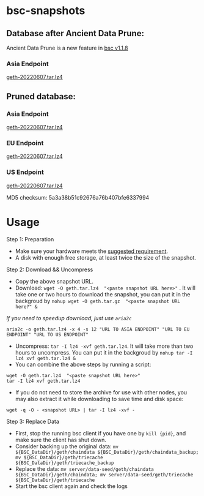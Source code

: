 
# bsc-snapshots

## Database after Ancient Data Prune:

Ancient Data Prune is a new feature in [bsc v1.1.8](https://github.com/binance-chain/bsc/releases/tag/v1.1.8)

### Asia Endpoint


[geth-20220607.tar.lz4
](https://tf-dex-prod-public-snapshot-site1.s3-accelerate.amazonaws.com/geth-20220607-prune-ancient.tar.lz4?AWSAccessKeyId=AKIAYINE6SBQPUZDDRRO&Signature=7wJpNwOB9Rrlz%2BEoODxWDlLsThw%3D&Expires=1657285853
)


## Pruned database:


### Asia Endpoint


[geth-20220607.tar.lz4
](https://tf-dex-prod-public-snapshot-site1.s3-accelerate.amazonaws.com/geth-20220607.tar.lz4?AWSAccessKeyId=AKIAYINE6SBQPUZDDRRO&Signature=XoyB1DYdGly%2BOPdI9SLMBFOcjjE%3D&Expires=1657285852
)

### EU Endpoint


[geth-20220607.tar.lz4
](https://tf-dex-prod-public-snapshot.s3-accelerate.amazonaws.com/geth-20220607.tar.lz4?AWSAccessKeyId=AKIAYINE6SBQPUZDDRRO&Signature=GI7CXXRO854UJLNrrsRGv%2Fr76v0%3D&Expires=1657285852
)


### US Endpoint


[geth-20220607.tar.lz4
](https://tf-dex-prod-public-snapshot-site3.s3-accelerate.amazonaws.com/geth-20220607.tar.lz4?AWSAccessKeyId=AKIAYINE6SBQPUZDDRRO&Signature=l6%2FaZN76c7s7Z3eUwhHj9Vi5KYY%3D&Expires=1657285853
)

MD5 checksum: 5a3a38b51c92676a76b407bfe6337994



# Usage 

Step 1: Preparation
- Make sure your hardware meets the [suggested requirement](https://docs.binance.org/smart-chain/developer/fullnode.html).
- A disk with enough free storage, at least twice the size of the snapshot.

Step 2: Download && Uncompress
- Copy the above snapshot URL.
- Download:  `wget -O geth.tar.lz4  "<paste snapshot URL here>"` . It will take one or two hours to download the snapshot, you can put it in the backgroud by `nohup wget -O geth.tar.gz  "<paste snapshot URL here?" &`


*If you need to speedup download, just use `aria2c`*
```
aria2c -o geth.tar.lz4 -x 4 -s 12 "URL TO ASIA ENDPOINT" "URL TO EU ENDPOINT" "URL TO US ENDPOINT"
```


- Uncompress: `tar -I lz4 -xvf geth.tar.lz4`. It will take more than two hours to uncompress. You can put it in the backgroud by `nohup tar -I lz4 xvf geth.tar.lz4 &`
- You can combine the above steps by running a script:
```
wget -O geth.tar.lz4  "<paste snapshot URL here>"
tar -I lz4 xvf geth.tar.lz4
```


- If you do not need to store the archive for use with other nodes, you may also extract it while downloading to save time and disk space:
```
wget -q -O - <snapshot URL> | tar -I lz4 -xvf -
```


Step 3: Replace Data
- First, stop the running bsc client if you have one by `kill {pid}`, and make sure the client has shut down.
- Consider backing up the original data: `mv ${BSC_DataDir}/geth/chaindata ${BSC_DataDir}/geth/chaindata_backup; mv ${BSC_DataDir}/geth/triecache ${BSC_DataDir}/geth/triecache_backup`
- Replace the data: `mv server/data-seed/geth/chaindata ${BSC_DataDir}/geth/chaindata; mv server/data-seed/geth/triecache ${BSC_DataDir}/geth/triecache`
- Start the bsc client again and check the logs

